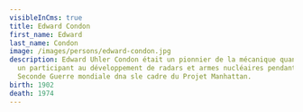 ```yaml
---
visibleInCms: true
title: Edward Condon
first_name: Edward
last_name: Condon
image: /images/persons/edward-condon.jpg
description: Edward Uhler Condon était un pionnier de la mécanique quantique et
  un participant au développement de radars et armes nucléaires pendant la
  Seconde Guerre mondiale dna sle cadre du Projet Manhattan.
birth: 1902
death: 1974
---
```

